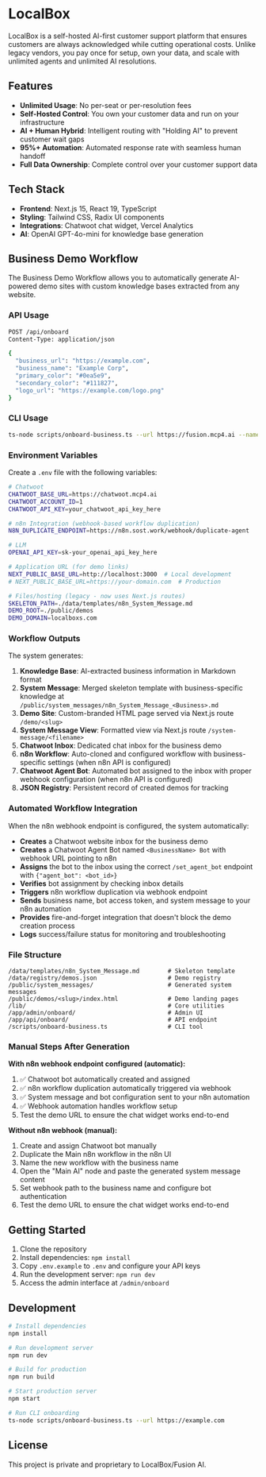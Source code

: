 # LocalBox

LocalBox is a self-hosted AI-first customer support platform that ensures customers are always acknowledged while cutting operational costs. Unlike legacy vendors, you pay once for setup, own your data, and scale with unlimited agents and unlimited AI resolutions.

## Features

- **Unlimited Usage**: No per-seat or per-resolution fees
- **Self-Hosted Control**: You own your customer data and run on your infrastructure
- **AI + Human Hybrid**: Intelligent routing with "Holding AI" to prevent customer wait gaps
- **95%+ Automation**: Automated response rate with seamless human handoff
- **Full Data Ownership**: Complete control over your customer support data

## Tech Stack

- **Frontend**: Next.js 15, React 19, TypeScript
- **Styling**: Tailwind CSS, Radix UI components
- **Integrations**: Chatwoot chat widget, Vercel Analytics
- **AI**: OpenAI GPT-4o-mini for knowledge base generation

## Business Demo Workflow

The Business Demo Workflow allows you to automatically generate AI-powered demo sites with custom knowledge bases extracted from any website.

### API Usage

```bash
POST /api/onboard
Content-Type: application/json

{
  "business_url": "https://example.com",
  "business_name": "Example Corp",
  "primary_color": "#0ea5e9",
  "secondary_color": "#111827",
  "logo_url": "https://example.com/logo.png"
}
```

### CLI Usage

```bash
ts-node scripts/onboard-business.ts --url https://fusion.mcp4.ai --name Fusion --primary "#0ea5e9" --secondary "#111827"
```

### Environment Variables

Create a `.env` file with the following variables:

```bash
# Chatwoot
CHATWOOT_BASE_URL=https://chatwoot.mcp4.ai
CHATWOOT_ACCOUNT_ID=1
CHATWOOT_API_KEY=your_chatwoot_api_key_here

# n8n Integration (webhook-based workflow duplication)
N8N_DUPLICATE_ENDPOINT=https://n8n.sost.work/webhook/duplicate-agent

# LLM
OPENAI_API_KEY=sk-your_openai_api_key_here

# Application URL (for demo links)
NEXT_PUBLIC_BASE_URL=http://localhost:3000  # Local development
# NEXT_PUBLIC_BASE_URL=https://your-domain.com  # Production

# Files/hosting (legacy - now uses Next.js routes)
SKELETON_PATH=./data/templates/n8n_System_Message.md
DEMO_ROOT=./public/demos
DEMO_DOMAIN=localboxs.com
```

### Workflow Outputs

The system generates:

1. **Knowledge Base**: AI-extracted business information in Markdown format
2. **System Message**: Merged skeleton template with business-specific knowledge at `/public/system_messages/n8n_System_Message_<Business>.md`
3. **Demo Site**: Custom-branded HTML page served via Next.js route `/demo/<slug>`
4. **System Message View**: Formatted view via Next.js route `/system-message/<filename>`
5. **Chatwoot Inbox**: Dedicated chat inbox for the business demo
6. **n8n Workflow**: Auto-cloned and configured workflow with business-specific settings (when n8n API is configured)
7. **Chatwoot Agent Bot**: Automated bot assigned to the inbox with proper webhook configuration (when n8n API is configured)
8. **JSON Registry**: Persistent record of created demos for tracking

### Automated Workflow Integration

When the n8n webhook endpoint is configured, the system automatically:

- **Creates** a Chatwoot website inbox for the business demo
- **Creates** a Chatwoot Agent Bot named `<BusinessName> Bot` with webhook URL pointing to n8n
- **Assigns** the bot to the inbox using the correct `/set_agent_bot` endpoint with `{"agent_bot": <bot_id>}`
- **Verifies** bot assignment by checking inbox details
- **Triggers** n8n workflow duplication via webhook endpoint
- **Sends** business name, bot access token, and system message to your n8n automation
- **Provides** fire-and-forget integration that doesn't block the demo creation process
- **Logs** success/failure status for monitoring and troubleshooting

### File Structure

```
/data/templates/n8n_System_Message.md        # Skeleton template
/data/registry/demos.json                    # Demo registry
/public/system_messages/                     # Generated system messages
/public/demos/<slug>/index.html              # Demo landing pages
/lib/                                        # Core utilities
/app/admin/onboard/                          # Admin UI
/app/api/onboard/                            # API endpoint
/scripts/onboard-business.ts                 # CLI tool
```

### Manual Steps After Generation

**With n8n webhook endpoint configured (automatic):**
1. ✅ Chatwoot bot automatically created and assigned
2. ✅ n8n workflow duplication automatically triggered via webhook
3. ✅ System message and bot configuration sent to your n8n automation
4. ✅ Webhook automation handles workflow setup
5. Test the demo URL to ensure the chat widget works end-to-end

**Without n8n webhook (manual):**
1. Create and assign Chatwoot bot manually
2. Duplicate the Main n8n workflow in the n8n UI  
3. Name the new workflow with the business name
4. Open the "Main AI" node and paste the generated system message content
5. Set webhook path to the business name and configure bot authentication
6. Test the demo URL to ensure the chat widget works end-to-end

## Getting Started

1. Clone the repository
2. Install dependencies: `npm install`
3. Copy `.env.example` to `.env` and configure your API keys
4. Run the development server: `npm run dev`
5. Access the admin interface at `/admin/onboard`

## Development

```bash
# Install dependencies
npm install

# Run development server
npm run dev

# Build for production
npm run build

# Start production server
npm start

# Run CLI onboarding
ts-node scripts/onboard-business.ts --url https://example.com
```

## License

This project is private and proprietary to LocalBox/Fusion AI.
